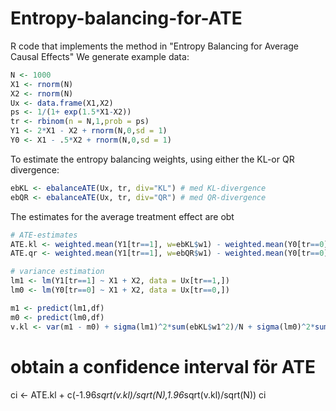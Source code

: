 # Entropy-balancing-for-ATE
R code that implements the method in "Entropy Balancing for Average Causal Effects"
We generate example data:

```R
N <- 1000
X1 <- rnorm(N)
X2 <- rnorm(N)
Ux <- data.frame(X1,X2)
ps <- 1/(1+ exp(1.5*X1-X2))
tr <- rbinom(n = N,1,prob = ps)
Y1 <- 2*X1 - X2 + rnorm(N,0,sd = 1)
Y0 <- X1 - .5*X2 + rnorm(N,0,sd = 1)
```

To estimate the entropy balancing weights, using either the KL-or QR divergence:
```R
ebKL <- ebalanceATE(Ux, tr, div="KL") # med KL-divergence
ebQR <- ebalanceATE(Ux, tr, div="QR") # med QR-divergence
```
The estimates for the average treatment effect are obt
```R
# ATE-estimates
ATE.kl <- weighted.mean(Y1[tr==1], w=ebKL$w1) - weighted.mean(Y0[tr==0], w=ebKL$w0)
ATE.qr <- weighted.mean(Y1[tr==1], w=ebQR$w1) - weighted.mean(Y0[tr==0], w=ebQR$w0)
```
```R
# variance estimation
lm1 <- lm(Y1[tr==1] ~ X1 + X2, data = Ux[tr==1,]) 
lm0 <- lm(Y0[tr==0] ~ X1 + X2, data = Ux[tr==0,])
```

```R
m1 <- predict(lm1,df)
m0 <- predict(lm0,df)
v.kl <- var(m1 - m0) + sigma(lm1)^2*sum(ebKL$w1^2)/N + sigma(lm0)^2*sum(ebKL$w0^2)/N # Eq. ... in the paper
```

# obtain a confidence interval för ATE
ci <- ATE.kl + c(-1.96*sqrt(v.kl)/sqrt(N),1.96*sqrt(v.kl)/sqrt(N))
ci
